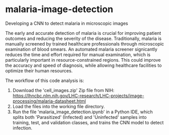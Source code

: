 # malaria-image-detection
Developing a CNN to detect malaria in microscopic images

The early and accurate detection of malaria is crucial for improving patient outcomes and reducing the severity of the disease. Traditionally, malaria is manually screened by trained healthcare professionals through microscopic examination of blood smears. An automated malaria screener signicantly reduces the time and effort required for manual examination, which is particularly important in resource-constrained regions. This could improve the accuracy and speed of diagnosis, while allowing healthcare facilities to optimize their human resources.

The workflow of this code analysis is:

1. Download the 'cell_images.zip' Zip file from NIH: https://lhncbc.nlm.nih.gov/LHC-research/LHC-projects/image-processing/malaria-datasheet.html
2. Load the files into the working file directory.
3. Run the file 'malaria_image_detection.ipynb' in a Python IDE, which splits both 'Parasitized' (Infected) and 'Uninfected' samples into training, test, and validation classes, and trains the CNN model to detect infection.
